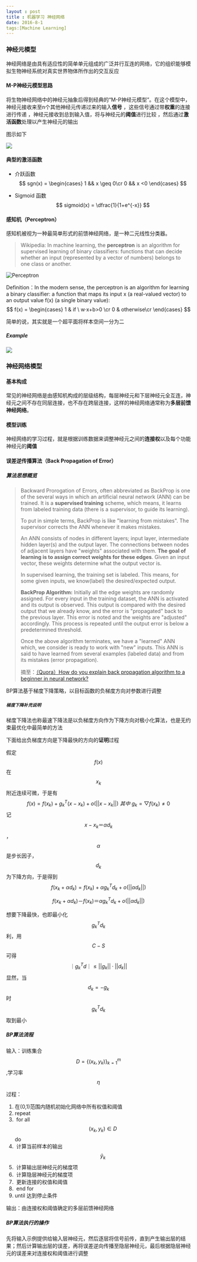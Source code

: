```yaml
---
layout : post
title : 机器学习 神经网络
date: 2016-8-1
tags:[Machine Learning]
---
```


### 神经元模型

神经网络是由具有适应性的简单单元组成的广泛并行互连的网络，它的组织能够模拟生物神经系统对真实世界物体所作出的交互反应

#### M-P神经元模型思路

将生物神经网络中的神经元抽象后得到经典的“M-P神经元模型”。在这个模型中，神经元接收来至n个其他神经元传递过来的输入**信号** ，这些信号通过带**权重**的连接进行传递 ，神经元接收到总到输入值，将与神经元的**阈值**进行比较 ，然后通过**激活函数**处理以产生神经元的输出

图示如下

![](http://ww4.sinaimg.cn/large/006y8lVajw1f8j1d53jvzj31g00o5juu.jpg)

#### 典型的激活函数

- 介跃函数
  $$
  sgn(x) = 
  \begin{cases}
  1 && x \geq 0\cr
  0 && x <0
  \end{cases}
  $$







- Sigmoid 函数
  $$
  sigmoid(x) = \dfrac{1}{1+e^{-x}}
  $$





#### 感知机（Perceptron）

感知机被视为一种最简单形式的前馈神经网络，是一种二元线性分类器。

> Wikipedia: In machine learning, the **perceptron** is an algorithm for supervised learning of binary classifiers: functions that can decide whether an input (represented by a vector of numbers) belongs to one class or another.

![Perceptron](https://upload.wikimedia.org/wikipedia/commons/thumb/4/42/A_simple_neural_network_with_two_input_units_and_one_output_unit.png/500px-A_simple_neural_network_with_two_input_units_and_one_output_unit.png)

Definition：In the modern sense, the perceptron is an algorithm for learning a binary classifier: a function that maps its input x (a real-valued vector) to an output value f(x) (a single binary value):
$$
f(x) = \begin{cases}
1 & if  \ w·x+b>0 \cr
0 & otherwise\cr
\end{cases}
$$

简单的说，其实就是一个超平面将样本空间一分为二

##### Example

![](http://ww3.sinaimg.cn/large/801b780ajw1f872xz92d0j21kw0u9n8h.jpg)

### 神经网络模型

#### 基本构成

常见的神经网络是由感知机构成的层级结构，每层神经元和下层神经元全互连，神经元之间不存在同层连接，也不存在跨层连接，这样的神经网络通常称为**多层前馈神经网络**。

#### 模型训练

神经网络的学习过程，就是根据训练数据来调整神经元之间的**连接权**以及每个功能神经元的**阈值**

#### 误差逆传播算法（Back Propagation of Error）

##### 算法思想概览

> Backward Prorogation of Errors, often abbreviated as BackProp is one of the several ways in which an artificial neural network (ANN) can be trained. It is a **supervised training** scheme, which means, it learns from labeled training data (there is a supervisor, to guide its learning).
>
> To put in simple terms, BackProp is like "learning from mistakes". The supervisor corrects the ANN whenever it makes mistakes. 
>
> An ANN consists of nodes in different layers; input layer, intermediate hidden layer(s) and the output layer. The connections between nodes of adjacent layers have "weights" associated with them. **The goal of learning is to assign correct weights for these edges**. Given an input vector, these weights determine what the output vector is.
>
> In supervised learning, the training set is labeled. This means, for some given inputs, we know(label) the desired/expected output.  
>
> **BackProp Algorithm:**
> Initially all the edge weights are randomly assigned. For every input in the training dataset, the ANN is activated and its output is observed. This output is compared with the desired output that we already know, and the error is "propagated" back to the previous layer. This error is noted and the weights are "adjusted" accordingly. This process is repeated until the output error is below a predetermined threshold. 
>
> Once the above algorithm terminates, we have a "learned" ANN which, we consider is ready to work with "new" inputs. This ANN is said to have learned from several examples (labeled data) and from its mistakes (error propagation).
>
> 摘至：[（Quora）How do you explain back propagation algorithm to a beginner in neural network?](https://www.quora.com/How-do-you-explain-back-propagation-algorithm-to-a-beginner-in-neural-network)

BP算法基于梯度下降策略，以目标函数的负梯度方向对参数进行调整

##### `梯度下降补充说明`

 梯度下降法也称最速下降法是以负梯度方向作为下降方向对极小化算法，也是无约束最优化中最简单的方法

下面给出负梯度方向是下降最快的方向的**证明**过程

假定$$f(x)$$在$$x_k$$附近连续可微，于是有
$$
f(x) = f(x_k) + g^{T}_k(x-x_k)+o(||x-x_k||)   \   其中 \  g_k =▽f(x_k)≠0
$$
记$$x-x_k＝\alpha d_k$$，$$\alpha$$ 是步长因子，$$d_k$$ 为下降方向，于是得到
$$
f(x_k+\alpha d_k) = f(x_k)+\alpha g^{T}_kd_k+o(||\alpha d_k||)
$$

$$
f(x_k+\alpha d_k) －f(x_k)＝\alpha g^{T}_kd_k+o(||\alpha d_k||)
$$

想要下降最快，也即最小化 $$g^{T}_k d_k$$ 利，用$$C-S$$可得
$$
｜g^{T}_k d｜\le ||g_k||·||d_k||
$$
显然，当$$d_k = -g_k$$时$$g^{T}_k d_k$$取到最小

##### BP算法流程

输入：训练集合$$D = \{(x_k,y_k)\}^{m}_{k=1}$$,学习率$$\eta$$

过程：

1. 在(0,1)范围内随机初始化网络中所有权值和阈值
2. repeat
3. ​    for all $$(x_k,y_k) \in D$$ do
4. ​        计算当前样本的输出$$\hat{y}_k$$
5. ​        计算输出层神经元的梯度项
6. ​        计算隐层神经元的梯度项
7. ​        更新连接的权值和阈值
8. ​    end for
9. until 达到停止条件

输出：由连接权和阈值确定的多层前馈神经网络



##### BP算法执行的操作

先将输入示例提供给输入层神经元，然后逐层将信号前传，直到产生输出层的结果；然后计算输出层的误差，再将误差逆向传播至隐层神经元，最后根据隐层神经元的误差来对连接权和阈值进行调整


